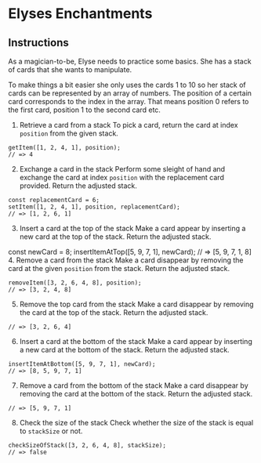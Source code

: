 # Elyses Enchantments

## Instructions

As a magician-to-be, Elyse needs to practice some basics. She has a stack of cards that she wants to manipulate.

To make things a bit easier she only uses the cards 1 to 10 so her stack of cards can be represented by an array of numbers. The position of a certain card corresponds to the index in the array. That means position 0 refers to the first card, position 1 to the second card etc.

1. Retrieve a card from a stack
To pick a card, return the card at index ``position`` from the given stack.

```const position = 2;
getItem([1, 2, 4, 1], position);
// => 4
```

2. Exchange a card in the stack
Perform some sleight of hand and exchange the card at index ``position`` with the replacement card provided. Return the adjusted stack.

```const position = 2;
const replacementCard = 6;
setItem([1, 2, 4, 1], position, replacementCard);
// => [1, 2, 6, 1]
```
3. Insert a card at the top of the stack
Make a card appear by inserting a new card at the top of the stack. Return the adjusted stack.

const newCard = 8;
insertItemAtTop([5, 9, 7, 1], newCard);
// => [5, 9, 7, 1, 8]
4. Remove a card from the stack
Make a card disappear by removing the card at the given ``position`` from the stack. Return the adjusted stack.

```const position = 2;
removeItem([3, 2, 6, 4, 8], position);
// => [3, 2, 4, 8]
```

5. Remove the top card from the stack
Make a card disappear by removing the card at the top of the stack. Return the adjusted stack.

```removeItemFromTop([3, 2, 6, 4, 8]);
// => [3, 2, 6, 4]
```

6. Insert a card at the bottom of the stack
Make a card appear by inserting a new card at the bottom of the stack. Return the adjusted stack.

```const newCard = 8;
insertItemAtBottom([5, 9, 7, 1], newCard);
// => [8, 5, 9, 7, 1]
```

7. Remove a card from the bottom of the stack
Make a card disappear by removing the card at the bottom of the stack. Return the adjusted stack.

```removeItemAtBottom([8, 5, 9, 7, 1]);
// => [5, 9, 7, 1]
```

8. Check the size of the stack
Check whether the size of the stack is equal to ``stackSize`` or not.

```const stackSize = 4;
checkSizeOfStack([3, 2, 6, 4, 8], stackSize);
// => false
```